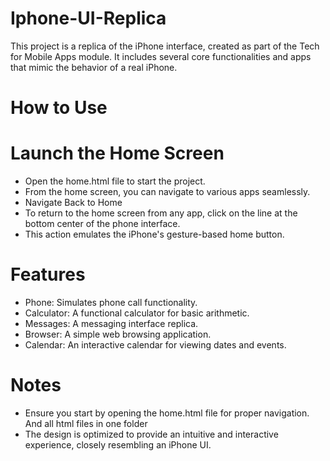 # Iphone-UI-Replica

This project is a replica of the iPhone interface, created as part of the Tech for Mobile Apps module. It includes several core functionalities and apps that mimic the behavior of a real iPhone.

# How to Use

# Launch the Home Screen
- Open the home.html file to start the project.
- From the home screen, you can navigate to various apps seamlessly.
- Navigate Back to Home
- To return to the home screen from any app, click on the line at the bottom center of the phone interface.
- This action emulates the iPhone's gesture-based home button.

# Features
- Phone: Simulates phone call functionality.
- Calculator: A functional calculator for basic arithmetic.
- Messages: A messaging interface replica.
- Browser: A simple web browsing application.
- Calendar: An interactive calendar for viewing dates and events.

# Notes
- Ensure you start by opening the home.html file for proper navigation. And all html files in one folder
- The design is optimized to provide an intuitive and interactive experience, closely resembling an iPhone UI.
